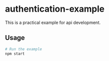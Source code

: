 # authentication-example

This is a practical example for api development.

## Usage

```bash
# Run the example
npm start
```
